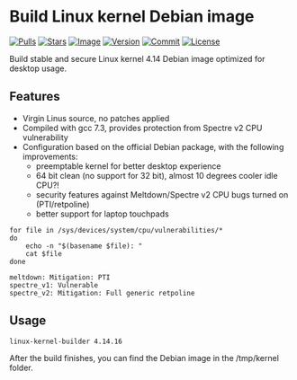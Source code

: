 # Build Linux kernel Debian image

[![Pulls](https://img.shields.io/docker/pulls/zcalusic/linux-kernel-builder.svg)](https://hub.docker.com/r/zcalusic/linux-kernel-builder/)
[![Stars](https://img.shields.io/docker/stars/zcalusic/linux-kernel-builder.svg)](https://hub.docker.com/r/zcalusic/linux-kernel-builder/)
[![Image](https://images.microbadger.com/badges/image/zcalusic/linux-kernel-builder.svg)](https://microbadger.com/images/zcalusic/linux-kernel-builder/)
[![Version](https://images.microbadger.com/badges/version/zcalusic/linux-kernel-builder.svg)](https://microbadger.com/images/zcalusic/linux-kernel-builder/)
[![Commit](https://images.microbadger.com/badges/commit/zcalusic/linux-kernel-builder.svg)](https://microbadger.com/images/zcalusic/linux-kernel-builder/)
[![License](https://images.microbadger.com/badges/license/zcalusic/linux-kernel-builder.svg)](https://microbadger.com/images/zcalusic/linux-kernel-builder/)

Build stable and secure Linux kernel 4.14 Debian image optimized for desktop usage.

## Features

* Virgin Linus source, no patches applied
* Compiled with gcc 7.3, provides protection from Spectre v2 CPU vulnerability
* Configuration based on the official Debian package, with the following improvements:
  * preemptable kernel for better desktop experience
  * 64 bit clean (no support for 32 bit), almost 10 degrees cooler idle CPU?!
  * security features against Meltdown/Spectre v2 CPU bugs turned on (PTI/retpoline)
  * better support for laptop touchpads

```
for file in /sys/devices/system/cpu/vulnerabilities/*
do
    echo -n "$(basename $file): "
    cat $file
done

meltdown: Mitigation: PTI
spectre_v1: Vulnerable
spectre_v2: Mitigation: Full generic retpoline
```

## Usage

```
linux-kernel-builder 4.14.16
```

After the build finishes, you can find the Debian image in the /tmp/kernel folder.
